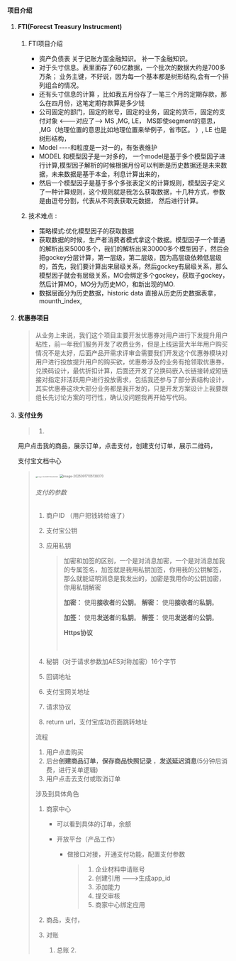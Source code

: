 #### 项目介绍

1. ####  FTI(Forecst Treasury Instrucment) 

   1. FTI项目介绍

      - 资产负债表 关于记账方面金融知识。 补一下金融知识。
      - 对于头寸信息。表里面存了60亿数据，一个批次的数据大约是700多万条；  业务主键，不好说，因为每一个基本都是树形结构,会有一个排列组合的情况。
      - 还有头寸信息的计算 ，比如我五月份存了一笔三个月的定期存款，那么在四月份，这笔定期存款算是多少钱
      - 公司固定的部门，固定的账号，固定的业务，固定的货币，固定的支付对象  <---对应了-->  MS ,MG, LE， MS即使segment的意思， ,MG（地理位置的意思比如地理位置来举例子，省市区。 ）, LE 也是树形结构，
      - Model ----和粒度是一对一的，有张表维护
      - MODEL 和模型因子是一对多的， 一个model是基于多个模型因子进行计算,模型因子解析的时候根据月份可以判断是历史数据还是未来数据，未来数据是基于本金，利息计算出来的，
      - 然后一个模型因子是基于多个多张表定义的计算规则，模型因子定义了一种计算规则，这个规则就是我怎么获取数据，十几种方式，参数是由逗号分割，代表从不同表获取元数据， 然后进行计算。

   2. 技术难点 :

      - 策略模式:优化模型因子的获取数据
      - 获取数据的时候，生产者消费者模式拿这个数据。模型因子一个普通的解析出来5000多个，我们的解析出来30000多个模型因子，然后会把gockey分层计算，第一层级，第二层级，因为高层级依赖低层级的，首先，我们要计算出来层级关系，然后gockey有层级关系，那么模型因子就会有层级关系，MO会绑定多个gockey，获取子gockey，然后计算MO，MO分为历史MO，和新出现的MO.
      - 数据层面分为历史数据，historic data 直接从历史历史数据表拿，mounth_index,

      

2. #### 优惠券项目

   > 从业务上来说，我们这个项目主要开发优惠券对用户进行下发提升用户粘性，前一年我们服务开发了收费业务，但是上线运营大半年用户购买情况不是太好，后面产品开需求评审会需要我们开发这个优惠券模块对用户进行投放提升用户的购买欲，优惠券涉及的业务有抢领取优惠券，兑换码设计，最优折扣计算，后面还开发了兑换码嵌入长链接转成短链接对指定非活跃用户进行投放需求，包括我还参与了部分表结构设计，其实优惠券这块大部分业务都是我开发的，只是开发方案设计上我要跟组长先讨论方案的可行性，确认没问题我再开始写代码。

3. #### 支付业务

   >  1. 
   >
   >     

   用户点击我的商品，展示订单，点击支付，创建支付订单，展示二维码，

   

   支付宝文档中心

   > <img src="https://leslieyedoc.oss-cn-shanghai.aliyuncs.com/img/20250917-104255-image-20250917104253149.png" alt="image-20250917104253149" style="zoom: 25%;" />
   >
   > <img src="https://leslieyedoc.oss-cn-shanghai.aliyuncs.com/img/20250917-105141-image-20250917105138370.png" alt="image-20250917105138370" style="zoom:50%;" />
   >
   > ###### 支付的参数
   >
   > 1. 商户ID （用户把钱转给谁了）
   >
   > 2. 支付宝公钥 
   >
   > 3. 应用私钥
   >
   >    > 加密和加签的区别，一个是对消息加密，一个是对消息加我的专属签名，加签就是我用私钥加签，你用我的公钥解签，那么就能证明消息是我发出的，加密是我用你的公钥加密，你用私钥解密
   >    >
   >    > **加密：** 使用**接收者**的**公钥**。
   >    > **解密：** 使用**接收者**的**私钥**。
   >    >
   >    > **加签：** 使用**发送者**的**私钥**。
   >    > **解签：** 使用**发送者**的**公钥**。
   >    >
   >    > **Https协议**
   >    >
   >    > ​	
   >
   > 4. 秘钥（对于请求参数加AES对称加密）16个字节
   >
   > 5. 回调地址
   >
   > 6. 支付宝网关地址
   >
   > 7. 请求协议
   >
   > 8. return url，支付宝成功页面跳转地址
   >
   > 流程
   >
   > 1. 用户点击购买
   > 2. 后台**创建商品订单**，**保存商品快照记录** ，**发送延迟消息**(5分钟后消费，进行关单逻辑)
   > 3. 用户点击去支付或取消订单
   >
   > 涉及到具体角色
   >
   >  1. 商家中心
   >
   >     - 可以看到具体的订单，余额
   >
   >     - 开放平台（产品工作）
   >
   >       - 做接口对接，开通支付功能，配置支付参数
   >
   >         > 1. 企业材料申请账号
   >         > 2. 创建引用 --->生成app_id
   >         > 3. 添加能力
   >         > 4. 提交审核
   >         > 5. 商家中心绑定应用
   >
   >  2. 商品，支付，
   >
   >  3. 对账 
   >
   >     	1. 总账
   >         	2.  
   >
   > 

   > 
   >
   > 